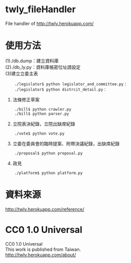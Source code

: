twly_fileHandler
==========

File handler of http://twly.herokuapp.com/

使用方法
======
(1)./db.dump：建立資料庫	
(2)./db_ly.py：資料庫帳密位址請設定		
(3)建立立委主表
```
    ./legislator$ python legislator_and_committee.py：
    ./legislator$ python distrcit_detail.py：
```

1. 法條修正草案
```
	./bill$ python crawler.py		
	./bill$ python parser.py		
```

2. 立院表決紀錄，立院出缺席紀錄

```
	./vote$ python vote.py		
```

3. 立委在委員會的臨時提案、附帶決議紀錄，出缺席紀錄
```
    ./proposal$ python proposal.py
```

4. 政見
```
    ./platform$ python platform.py
```

資料來源
======
http://twly.herokuapp.com/reference/

CC0 1.0 Universal
=================
CC0 1.0 Universal       
This work is published from Taiwan.      
http://twly.herokuapp.com/about/
